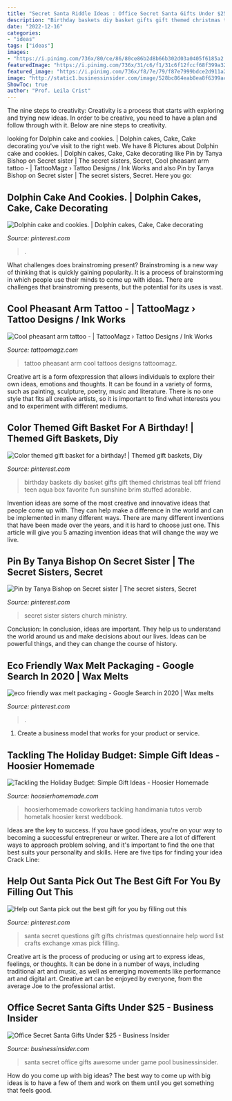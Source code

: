 ```yaml
---
title: "Secret Santa Riddle Ideas : Office Secret Santa Gifts Under $25"
description: "Birthday baskets diy basket gifts gift themed christmas teal bff friend teen aqua box favorite fun sunshine brim stuffed adorable"
date: "2022-12-16"
categories:
- "ideas"
tags: ["ideas"]
images:
- "https://i.pinimg.com/736x/80/ce/86/80ce86b2d8b66b302d03a0405f6185a2.jpg"
featuredImage: "https://i.pinimg.com/736x/31/c6/f1/31c6f12fccf68f399a3292fcc8d8d7dd.jpg"
featured_image: "https://i.pinimg.com/736x/f8/7e/79/f87e7999bdce2d911a28eaeb3f2cba99--dolphin-cakes-cake-flowers.jpg"
image: "http://static1.businessinsider.com/image/528bc864eab8ea8f6399aca6/25-awesome-gifts-under-25-for-your-office-secret-santa-pool.jpg"
ShowToc: true
author: "Prof. Leila Crist"
---
```



The nine steps to creativity:
Creativity is a process that starts with exploring and trying new ideas. In order to be creative, you need to have a plan and follow through with it. Below are nine steps to creativity.

	

		
looking for Dolphin cake and cookies. | Dolphin cakes, Cake, Cake decorating you've visit to the right web. We have 8 Pictures about Dolphin cake and cookies. | Dolphin cakes, Cake, Cake decorating like Pin by Tanya Bishop on Secret sister | The secret sisters, Secret, Cool pheasant arm tattoo - | TattooMagz › Tattoo Designs / Ink Works and also Pin by Tanya Bishop on Secret sister | The secret sisters, Secret. Here you go:
		
    
## Dolphin Cake And Cookies. | Dolphin Cakes, Cake, Cake Decorating

<img loading=lazy src="https://i.pinimg.com/736x/f8/7e/79/f87e7999bdce2d911a28eaeb3f2cba99--dolphin-cakes-cake-flowers.jpg" onerror="this.onerror=null;this.src='https://tse4.mm.bing.net/th?id=OIP.hhN6OaTr5cFeQyG5sujJswHaJ3&amp;pid=15.1';" alt="Dolphin cake and cookies. | Dolphin cakes, Cake, Cake decorating">

_Source: pinterest.com_

>. 

	

What challenges does brainstroming present?
Brainstroming is a new way of thinking that is quickly gaining popularity. It is a process of brainstorming in which people use their minds to come up with ideas. There are challenges that brainstroming presents, but the potential for its uses is vast.

    
## Cool Pheasant Arm Tattoo - | TattooMagz › Tattoo Designs / Ink Works

<img loading=lazy src="https://tattoomagz.com/wp-content/uploads/Cool-pheasant-arm-tattoo.jpg" onerror="this.onerror=null;this.src='https://tse1.mm.bing.net/th?id=OIP.2A_ihcSvVKLy1VLILYJjHQHaJ4&amp;pid=15.1';" alt="Cool pheasant arm tattoo - | TattooMagz › Tattoo Designs / Ink Works">

_Source: tattoomagz.com_

>tattoo pheasant arm cool tattoos designs tattoomagz. 

	

Creative art is a form ofexpression that allows individuals to explore their own ideas, emotions and thoughts. It can be found in a variety of forms, such as painting, sculpture, poetry, music and literature. There is no one style that fits all creative artists, so it is important to find what interests you and to experiment with different mediums.

    
## Color Themed Gift Basket For A Birthday! | Themed Gift Baskets, Diy

<img loading=lazy src="https://i.pinimg.com/736x/7a/aa/53/7aaa5302ddec9ab586b77a277c6cdca4.jpg" onerror="this.onerror=null;this.src='https://tse2.mm.bing.net/th?id=OIP.hsuJCKjP2VqSlJkLa7cW6QHaJ3&amp;pid=15.1';" alt="Color themed gift basket for a birthday! | Themed gift baskets, Diy">

_Source: pinterest.com_

>birthday baskets diy basket gifts gift themed christmas teal bff friend teen aqua box favorite fun sunshine brim stuffed adorable. 

	

Invention ideas are some of the most creative and innovative ideas that people come up with. They can help make a difference in the world and can be implemented in many different ways. There are many different inventions that have been made over the years, and it is hard to choose just one. This article will give you 5 amazing invention ideas that will change the way we live.

    
## Pin By Tanya Bishop On Secret Sister | The Secret Sisters, Secret

<img loading=lazy src="https://i.pinimg.com/736x/31/c6/f1/31c6f12fccf68f399a3292fcc8d8d7dd.jpg" onerror="this.onerror=null;this.src='https://tse2.mm.bing.net/th?id=OIP.apYmo9ma-ajq0yq3C-jz4AHaKy&amp;pid=15.1';" alt="Pin by Tanya Bishop on Secret sister | The secret sisters, Secret">

_Source: pinterest.com_

>secret sister sisters church ministry. 

	

Conclusion:
In conclusion, ideas are important. They help us to understand the world around us and make decisions about our lives. Ideas can be powerful things, and they can change the course of history.

    
## Eco Friendly Wax Melt Packaging - Google Search In 2020 | Wax Melts

<img loading=lazy src="https://i.pinimg.com/736x/80/ce/86/80ce86b2d8b66b302d03a0405f6185a2.jpg" onerror="this.onerror=null;this.src='https://tse1.mm.bing.net/th?id=OIP.KHEVH2TSmGl9Uxe6YCPcNQHaJ3&amp;pid=15.1';" alt="eco friendly wax melt packaging - Google Search in 2020 | Wax melts">

_Source: pinterest.com_

>. 

	

1. Create a business model that works for your product or service.

    
## Tackling The Holiday Budget: Simple Gift Ideas - Hoosier Homemade

<img loading=lazy src="https://hoosierhomemade.com/wp-content/uploads/Hot-Cocoa-Mix-Kit-HoosierHomemade.jpg" onerror="this.onerror=null;this.src='https://tse4.mm.bing.net/th?id=OIP.uDywlT_r-M5-wWQq9znUGgHaLH&amp;pid=15.1';" alt="Tackling the Holiday Budget: Simple Gift Ideas - Hoosier Homemade">

_Source: hoosierhomemade.com_

>hoosierhomemade coworkers tackling handimania tutos verob hometalk hoosier kerst weddbook. 

	

Ideas are the key to success. If you have good ideas, you're on your way to becoming a successful entrepreneur or writer. There are a lot of different ways to approach problem solving, and it's important to find the one that best suits your personality and skills. Here are five tips for finding your idea Crack Line:

    
## Help Out Santa Pick Out The Best Gift For You By Filling Out This

<img loading=lazy src="https://i.pinimg.com/736x/28/cc/07/28cc07b681869b40000071942e636130--questionnaire-best-gifts.jpg" onerror="this.onerror=null;this.src='https://tse1.mm.bing.net/th?id=OIP.xKQJPj8vJJEYiFjL3017eAHaNJ&amp;pid=15.1';" alt="Help out Santa pick out the best gift for you by filling out this">

_Source: pinterest.com_

>santa secret questions gift gifts christmas questionnaire help word list crafts exchange xmas pick filling. 

	

Creative art is the process of producing or using art to express ideas, feelings, or thoughts. It can be done in a number of ways, including traditional art and music, as well as emerging movements like performance art and digital art. Creative art can be enjoyed by everyone, from the average Joe to the professional artist.

    
## Office Secret Santa Gifts Under $25 - Business Insider

<img loading=lazy src="http://static1.businessinsider.com/image/528bc864eab8ea8f6399aca6/25-awesome-gifts-under-25-for-your-office-secret-santa-pool.jpg" onerror="this.onerror=null;this.src='https://tse1.mm.bing.net/th?id=OIP.orJdo1yW-IqsHzbuFb4RaAHaFj&amp;pid=15.1';" alt="Office Secret Santa Gifts Under $25 - Business Insider">

_Source: businessinsider.com_

>santa secret office gifts awesome under game pool businessinsider. 

	

How do you come up with big ideas?
The best way to come up with big ideas is to have a few of them and work on them until you get something that feels good.

